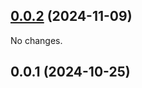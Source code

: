 ## [0.0.2](https://github.com/posva/pinia-colada/compare/@pinia/colada-plugin-debug@0.0.1...@pinia/colada-plugin-debug@0.0.2) (2024-11-09)

No changes.

## 0.0.1 (2024-10-25)

